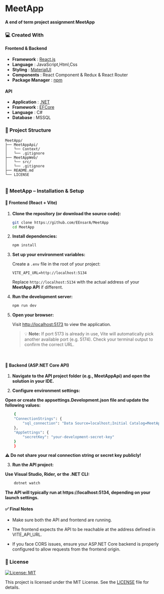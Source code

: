 # MeetApp

**A end of term project assignment MeetApp**

### 💻 Created With

#### Frontend & Backend
- **Framework** : [React.js](https://react.dev/)
- **Language** : JavaScript,Html,Css
- **Styling** : [MaterialUI](https://mui.com/material-ui/) 
- **Components** : React Component & Redux & React Router
- **Package Manager** : [npm](https://www.npmjs.com/)
#### API 
- **Application** : [.NET](https://dotnet.microsoft.com/en-us/)
- **Framework** : [EFCore](https://learn.microsoft.com/tr-tr/ef/core/)
- **Language** : C#
- **Database** : MSSQL

### 📁 Project Structure
```
MeetApp/          
├── MeetAppApi/    
│   └── Context/ 
│   └── .gitignore
├── MeetAppWeb/     
│   └── src/
│   └── .gitignore   
├── README.md
└── LICENSE    


```

### 🚀 MeetApp –  Installation & Setup

#### 🔹 Frontend (React + Vite)
1. **Clone the repository (or download the source code):**
    ```bash
    git clone https://github.com/EEnsarA/MeetApp
    cd MeetApp
    ```

2. **Install dependencies:**
    ```bash
    npm install
    ```

3. **Set up your environment variables:**

    Create a `.env` file in the root of your project:

    ```env
    VITE_API_URL=http://localhost:5134
    ```

    Replace `http://localhost:5134` with the actual address of your **MeetApp API** if different.

4. **Run the development server:**
    ```bash
    npm run dev
    ```

5. **Open your browser:**

    Visit [http://localhost:5173](http://localhost:5173) to view the application.

    > 💡 **Note:** If port 5173 is already in use, Vite will automatically pick another available port (e.g. 5174). Check your terminal output to confirm the correct URL.
    <br>

#### 🔹 Backend (ASP.NET Core API)


1. **Navigate to the API project folder (e.g., MeetAppApi) and open the solution in your IDE.**

2. **Configure environment settings:**

**Open or create the appsettings.Development.json file and update the following values:**
```bash
    {
    "ConnectionStrings": {
        "sql_connection": "Data Source=localhost;Initial Catalog=MeetApp;Integrated Security=True;Encrypt=True;Trust Server Certificate=True;"
    },
    "AppSettings": {
        "secretKey": "your-development-secret-key"
    }
    }
```
**⚠️ Do not share your real connection string or secret key publicly!**

3.  **Run the API project:**

**Use Visual Studio, Rider, or the .NET CLI:**
```bash
    dotnet watch
```
**The API will typically run at  https://localhost:5134, depending on your** **launch settings.**

#### ✅ Final Notes

- Make sure both the API and frontend are running.

- The frontend expects the API to be reachable at the address defined in VITE_API_URL.

- If you face CORS issues, ensure your ASP.NET Core backend is properly configured to allow requests from the frontend origin.


### 📃 License

[![License: MIT](https://img.shields.io/badge/License-MIT-yellow.svg)](https://opensource.org/licenses/MIT)

This project is licensed under the MIT License. See the [LICENSE](LICENSE) file for details.

